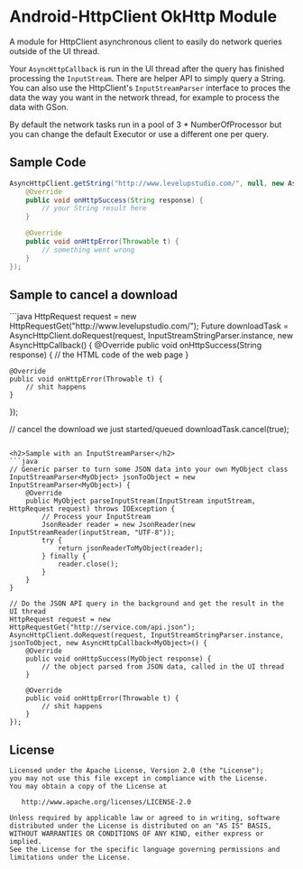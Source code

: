 Android-HttpClient OkHttp Module
================================

A module for HttpClient asynchronous client to easily do network queries outside of the UI thread.

Your `AsyncHttpCallback` is run in the UI thread after the query has finished processing the `InputStream`.
There are helper API to simply query a String. You can also use the HttpClient's `InputStreamParser` 
interface to proces the data the way you want in the network thread, for example to process the data with GSon.

By default the network tasks run in a pool of 3 * NumberOfProcessor but you can change the default Executor or use a different one per query.

Sample Code
-----------

```java
AsyncHttpClient.getString("http://www.levelupstudio.com/", null, new AsyncHttpCallback<String>() {
	@Override
	public void onHttpSuccess(String response) {
		// your String result here
	}

	@Override
	public void onHttpError(Throwable t) {
		// something went wrong
	}
});
```

<h2>Sample to cancel a download</h2>
```java
HttpRequest request = new HttpRequestGet("http://www.levelupstudio.com/");
Future<String> downloadTask = AsyncHttpClient.doRequest(request, InputStreamStringParser.instance, new AsyncHttpCallback<String>() {
	@Override
	public void onHttpSuccess(String response) {
		// the HTML code of the web page
	}

	@Override
	public void onHttpError(Throwable t) {
		// shit happens
	}
});

// cancel the download we just started/queued
downloadTask.cancel(true);
```

<h2>Sample with an InputStreamParser</h2>
```java
// Generic parser to turn some JSON data into your own MyObject class
InputStreamParser<MyObject> jsonToObject = new InputStreamParser<MyObject>) {
	@Override
	public MyObject parseInputStream(InputStream inputStream, HttpRequest request) throws IOException {
		// Process your InputStream
		JsonReader reader = new JsonReader(new InputStreamReader(inputStream, "UTF-8"));
		try {
			return jsonReaderToMyObject(reader);
		} finally {
			reader.close();
		}
	}
}

// Do the JSON API query in the background and get the result in the UI thread
HttpRequest request = new HttpRequestGet("http://service.com/api.json");
AsyncHttpClient.doRequest(request, InputStreamStringParser.instance, jsonToObject, new AsyncHttpCallback<MyObject>() {
	@Override
	public void onHttpSuccess(MyObject response) {
		// the object parsed from JSON data, called in the UI thread
	}

	@Override
	public void onHttpError(Throwable t) {
		// shit happens
	}
});
```

License
-------

    Licensed under the Apache License, Version 2.0 (the "License");
    you may not use this file except in compliance with the License.
    You may obtain a copy of the License at

       http://www.apache.org/licenses/LICENSE-2.0

    Unless required by applicable law or agreed to in writing, software
    distributed under the License is distributed on an "AS IS" BASIS,
    WITHOUT WARRANTIES OR CONDITIONS OF ANY KIND, either express or implied.
    See the License for the specific language governing permissions and
    limitations under the License.